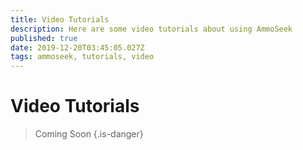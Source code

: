 ```yaml
---
title: Video Tutorials
description: Here are some video tutorials about using AmmoSeek
published: true
date: 2019-12-20T03:45:05.027Z
tags: ammoseek, tutorials, video
---
```


# Video Tutorials
> Coming Soon
{.is-danger}

